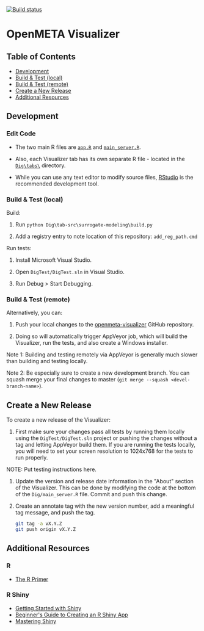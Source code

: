 [![Build status](https://ci.appveyor.com/api/projects/status/spief0ppp2yh5y3g?svg=true)](https://ci.appveyor.com/project/Metamorph/openmeta-visualizer)

# OpenMETA Visualizer

## Table of Contents
- [Development](#development)
- [Build & Test (local)](#build--test-local)
- [Build & Test (remote)](#build--test-remote)
- [Create a New Release](#create-a-new-release)
- [Additional Resources](#additional-resources)

## Development

### Edit Code

- The two main R files are [`app.R`](/Dig/app.R) and [`main_server.R`](/Dig/main_server.R).

- Also, each Visualizer tab has its own separate R file - located in the [`Dig\tabs\`](/Dig/tabs/) directory.

- While you can use any text editor to modify source files, [RStudio](https://www.rstudio.com/) is the recommended development tool.

### Build & Test (local)

Build:

1. Run `python Dig\tab-src\surrogate-modeling\build.py`

1. Add a registry entry to note location of this repository: `add_reg_path.cmd`

Run tests:

1. Install Microsoft Visual Studio.

1. Open `DigTest/DigTest.sln` in Visual Studio.

1. Run Debug > Start Debugging.

### Build & Test (remote)

Alternatively, you can:

1. Push your local changes to the [openmeta-visualizer](https://github.com/metamorph-inc/openmeta-visualizer) GitHub repository.

1. Doing so will automatically trigger AppVeyor job, which will build the Visualizer, run the tests, and also create a Windows installer.

Note 1: Building and testing remotely via AppVeyor is generally much slower than building and testing locally.

Note 2: Be especially sure to create a new development branch. You can squash merge your final changes to master (`git merge --squash <devel-branch-name>`).

## Create a New Release

To create a new release of the Visualizer:

1. First make sure your changes pass all tests by running them locally using the `DigTest/DigTest.sln` project 
   or pushing the changes without a tag and letting AppVeyor build them.
   If you are running the tests locally, you will need to set your screen resolution to 1024x768 for the tests to run properly.

NOTE: Put testing instructions here.

1. Update the version and release date information in the "About" section of the Visualizer. 
   This can be done by modifying the code at the bottom of the `Dig/main_server.R` file. Commit and push this change.

1. Create an annotate tag with the new version number, add a meaningful tag message, and push the tag.

   ```bash
   git tag -a vX.Y.Z
   git push origin vX.Y.Z
   ```
 
 ## Additional Resources
 
 ### R
 - [The R Primer](https://www.rprimer.dk/)
 
 ### R Shiny
 - [Getting Started with Shiny](https://ourcodingclub.github.io/tutorials/shiny/)
 - [Beginner's Guide to Creating an R Shiny App](https://towardsdatascience.com/beginners-guide-to-creating-an-r-shiny-app-1664387d95b3)
 - [Mastering Shiny](https://mastering-shiny.org/index.html)
